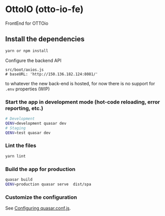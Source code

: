 # OttoIO (otto-io-fe)

FrontEnd for OTTOio

## Install the dependencies

```bash
yarn or npm install
```

Configure the backend API

    src/boot/axios.js
    # baseURL: 'http://150.136.182.124:8081/'

to whatever the new back-end is hosted, for now there is no support for `.env` properties (WIP)

### Start the app in development mode (hot-code reloading, error reporting, etc.)

```bash
# Development
QENV=development quasar dev
# Staging
QENV=test quasar dev
```

### Lint the files

```bash
yarn lint
```

### Build the app for production

```bash
quasar build
QENV=production quasar serve  dist/spa
```

### Customize the configuration

See [Configuring quasar.conf.js](https://quasar.dev/quasar-cli/quasar-conf-js).
